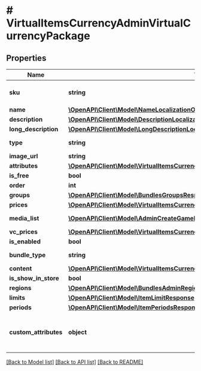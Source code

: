 # # VirtualItemsCurrencyAdminVirtualCurrencyPackage

## Properties

Name | Type | Description | Notes
------------ | ------------- | ------------- | -------------
**sku** | **string** | Unique item ID. The SKU may contain only lowercase and uppercase Latin alphanumeric characters, periods, dashes, and underscores. | [optional]
**name** | [**\OpenAPI\Client\Model\NameLocalizationObject**](NameLocalizationObject.md) |  | [optional]
**description** | [**\OpenAPI\Client\Model\DescriptionLocalizationObject**](DescriptionLocalizationObject.md) |  | [optional]
**long_description** | [**\OpenAPI\Client\Model\LongDescriptionLocalizationObject**](LongDescriptionLocalizationObject.md) |  | [optional]
**type** | **string** | Type of item: &#x60;virtual_good&#x60;/&#x60;virtual_currency&#x60;/&#x60;bundle&#x60;/&#x60;physical_good&#x60;/&#x60;unit&#x60;. | [optional]
**image_url** | **string** |  | [optional]
**attributes** | [**\OpenAPI\Client\Model\VirtualItemsCurrencyAdminAttributes**](VirtualItemsCurrencyAdminAttributes.md) |  | [optional]
**is_free** | **bool** | If &#x60;true&#x60;, the item is free. | [optional] [default to false]
**order** | **int** | Defines arrangement order. | [optional]
**groups** | [**\OpenAPI\Client\Model\BundlesGroupsResponseInner[]**](BundlesGroupsResponseInner.md) | Groups the item belongs to. | [optional]
**prices** | [**\OpenAPI\Client\Model\VirtualItemsCurrencyAdminPricesInner[]**](VirtualItemsCurrencyAdminPricesInner.md) |  | [optional]
**media_list** | [**\OpenAPI\Client\Model\AdminCreateGameRequestMediaListInner[]**](AdminCreateGameRequestMediaListInner.md) | Item&#39;s additional assets such as screenshots, gameplay video and so on. | [optional]
**vc_prices** | [**\OpenAPI\Client\Model\VirtualItemsCurrencyAdminGetVcPricesInner[]**](VirtualItemsCurrencyAdminGetVcPricesInner.md) |  | [optional]
**is_enabled** | **bool** |  | [optional]
**bundle_type** | **string** |  | [optional] [default to 'virtual_currency_package']
**content** | [**\OpenAPI\Client\Model\VirtualItemsCurrencyAdminVirtualCurrencyPackageContentInner[]**](VirtualItemsCurrencyAdminVirtualCurrencyPackageContentInner.md) |  | [optional]
**is_show_in_store** | **bool** |  | [optional]
**regions** | [**\OpenAPI\Client\Model\BundlesAdminRegionsInner[]**](BundlesAdminRegionsInner.md) |  | [optional]
**limits** | [**\OpenAPI\Client\Model\ItemLimitResponse**](ItemLimitResponse.md) |  | [optional]
**periods** | [**\OpenAPI\Client\Model\ItemPeriodsResponseInner[]**](ItemPeriodsResponseInner.md) | Item sales period. | [optional]
**custom_attributes** | **object** | A JSON object containing item attributes and values. Attributes allow you to add more info to items like the player&#39;s required level to use the item. Attributes enrich your game&#39;s internal logic and are accessible through dedicated GET methods and webhooks. | [optional]

[[Back to Model list]](../../README.md#models) [[Back to API list]](../../README.md#endpoints) [[Back to README]](../../README.md)

